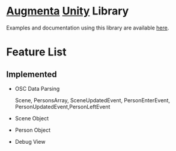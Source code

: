 # [Augmenta](https://www.augmenta-tech.com) [Unity](https://unity.com/) Library

Examples and documentation using this library are available [here](https://github.com/Theoriz/AugmentaUnity-Demo).

# Feature List
## Implemented
- OSC Data Parsing

   Scene, PersonsArray, SceneUpdatedEvent, PersonEnterEvent, PersonUpdatedEvent,PersonLeftEvent

- Scene Object
- Person Object
- Debug View

